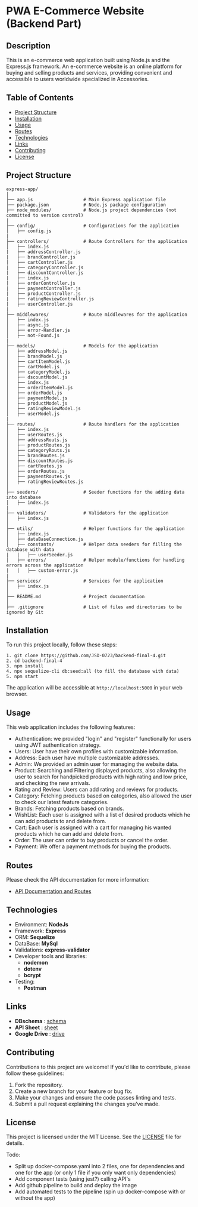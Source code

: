 # PWA E-Commerce Website (Backend Part)

## Description

This is an e-commerce web application built using Node.js and the Express.js framework. An e-commerce website is an online platform for buying and selling products and services, providing convenient and accessible to users worldwide specialized in Accessories.

## Table of Contents

- [Project Structure](#project-structure)
- [Installation](#installation)
- [Usage](#usage)
- [Routes](#routes)
- [Technologies](#technologies)
- [Links](#links)
- [Contributing](#contributing)
- [License](#license)

## Project Structure

```
express-app/
│
├── app.js                   # Main Express application file
├── package.json             # Node.js package configuration
├── node_modules/            # Node.js project dependencies (not committed to version control)
|
├── config/                  # Configurations for the application
│   ├── config.js
|
├── controllers/             # Route Controllers for the application
│   ├── index.js
|   ├── addressController.js
|   ├── brandController.js
|   ├── cartController.js
|   ├── categoryController.js
|   ├── discountController.js
|   ├── index.js
|   ├── orderController.js
|   ├── paymentController.js
|   ├── productController.js
|   ├── ratingReviewController.js
|   ├── userController.js
|
├── middlewares/             # Route middlewares for the application
│   ├── index.js
│   ├── async.js
│   ├── error-Handler.js
│   ├── not-Found.js
|
├── models/                  # Models for the application
│   ├── addressModel.js
│   ├── brandModel.js
│   ├── cartItemModel.js
│   ├── cartModel.js
│   ├── categoryModel.js
│   ├── dscountModel.js
│   ├── index.js
│   ├── orderItemModel.js
│   ├── orderModel.js
│   ├── paymentModel.js
│   ├── productModel.js
│   ├── ratingReviewModel.js
│   ├── userModel.js
|
├── routes/                  # Route handlers for the application
│   ├── index.js
│   ├── userRoutes.js
│   ├── addressRouts.js
│   ├── productRoutes.js
│   ├── categoryRouts.js
│   ├── brandRoutes.js
│   ├── discountRoutes.js
│   ├── cartRoutes.js
│   ├── orderRoutes.js
│   ├── paymentRoutes.js
│   ├── ratingReviewRoutes.js
│
├── seeders/                 # Seeder functions for the adding data into database
│   ├── index.js
|
├── validators/              # Validators for the application
│   ├── index.js
│
├── utils/                   # Helper functions for the application
│   ├── index.js
│   ├── dataBaseConnection.js
│   ├── constants/           # Helper data seeders for filling the database with data
|   |   ├── userSeeder.js
│   ├── errors/              # Helper module/functions for handling errors across the application
|   |   ├── custom-error.js
|
├── services/                # Services for the application
│   ├── index.js
│
├── README.md                # Project documentation
│
├── .gitignore               # List of files and directories to be ignored by Git

```

## Installation

To run this project locally, follow these steps:

```
1. git clone https://github.com/JSD-0723/backend-final-4.git
2. cd backend-final-4
3. npm install
4. npx sequelize-cli db:seed:all (to fill the database with data)
5. npm start
```

The application will be accessible at `http://localhost:5000` in your web browser.

## Usage

This web application includes the following features:

- Authentication: we provided "login" and "register" functionally for users using JWT authentication strategy.
- Users: User have their own profiles with customizable information.
- Address: Each user have multiple customizable addresses.
- Admin: We provided an admin user for managing the website data.
- Product: Searching and Filtering displayed products, also allowing the user to search for handpicked products with high rating and low price, and checking the new arrivals.
- Rating and Review: Users can add rating and reviews for products.
- Category: Fetching products based on categories, also allowed the user to check our latest feature categories.
- Brands: Fetching products based on brands.
- WishList: Each user is assigned with a list of desired products which he can add products to and delete from.
- Cart: Each user is assigned with a cart for managing his wanted products which he can add and delete from.
- Order: The user can order to buy products or cancel the order.
- Payment: We offer a payment methods for buying the products.

## Routes

Please check the API documentation for more information:

- [API Documentation and Routes](https://documenter.getpostman.com/view/25274258/2s9YJf1Mp2)

## Technologies

- Environment: **NodeJs**
- Framework: **Express**
- ORM: **Sequelize**
- DataBase: **MySql**
- Validations: **express-validator**
- Developer tools and libraries:
  * **nodemon**
  * **dotenv**
  * **bcrypt**
- Testing:
  * **Postman**

## Links

- **DBschema** : [schema](https://drive.google.com/file/d/1oMzvGsL2REHWoVoemKOW1zyfqvW1-OLJ/view?usp=drive_link)
- **API Sheet** : [sheet](https://docs.google.com/spreadsheets/d/1-MVTv1j3o96PzLa1DHij-6f5ijhFKIS6_ImvOv748N4/edit?usp=drive_link)
- **Google Drive** : [drive](https://drive.google.com/drive/folders/1Lor5PbsP_AoPMgC3iBY-ycuXpwMZ57ZD?usp=drive_link)

## Contributing

Contributions to this project are welcome! If you'd like to contribute, please follow these guidelines:

1. Fork the repository.
2. Create a new branch for your feature or bug fix.
3. Make your changes and ensure the code passes linting and tests.
4. Submit a pull request explaining the changes you've made.

## License

This project is licensed under the MIT License. See the [LICENSE](LICENSE) file for details.


Todo:
- Split up docker-compose.yaml into 2 files, one for dependencies and one for the app (or only 1 file if you only want only dependencies)
- Add component tests (using jest?) calling API's
- Add github pipeline to build and deploy the image
- Add automated tests to the pipeline (spin up docker-compose with or without the app)